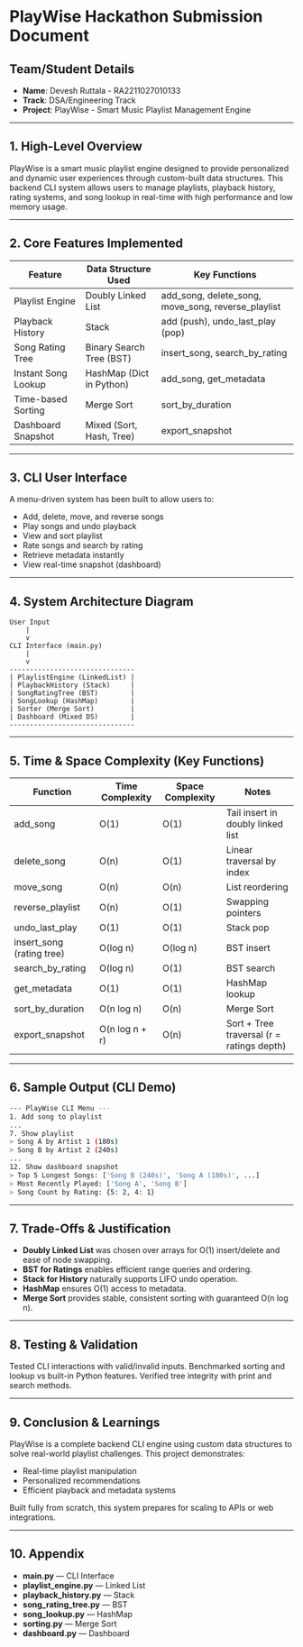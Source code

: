 
# PlayWise Hackathon Submission Document

## Team/Student Details

- **Name**: Devesh Ruttala - RA2211027010133
- **Track**: DSA/Engineering Track
- **Project**: PlayWise - Smart Music Playlist Management Engine

---

## 1. High-Level Overview

PlayWise is a smart music playlist engine designed to provide personalized and dynamic user experiences through custom-built data structures. This backend CLI system allows users to manage playlists, playback history, rating systems, and song lookup in real-time with high performance and low memory usage.

---

## 2. Core Features Implemented

| Feature             | Data Structure Used      | Key Functions                                          |
| ------------------- | ------------------------ | ------------------------------------------------------ |
| Playlist Engine     | Doubly Linked List       | add\_song, delete\_song, move\_song, reverse\_playlist |
| Playback History    | Stack                    | add (push), undo\_last\_play (pop)                     |
| Song Rating Tree    | Binary Search Tree (BST) | insert\_song, search\_by\_rating                       |
| Instant Song Lookup | HashMap (Dict in Python) | add\_song, get\_metadata                               |
| Time-based Sorting  | Merge Sort               | sort\_by\_duration                                     |
| Dashboard Snapshot  | Mixed (Sort, Hash, Tree) | export\_snapshot                                       |

---

## 3. CLI User Interface

A menu-driven system has been built to allow users to:

- Add, delete, move, and reverse songs
- Play songs and undo playback
- View and sort playlist
- Rate songs and search by rating
- Retrieve metadata instantly
- View real-time snapshot (dashboard)

---

## 4. System Architecture Diagram

```
User Input
    |
    v
CLI Interface (main.py)
    |
    v
-------------------------------
| PlaylistEngine (LinkedList) |
| PlaybackHistory (Stack)     |
| SongRatingTree (BST)        |
| SongLookup (HashMap)        |
| Sorter (Merge Sort)         |
| Dashboard (Mixed DS)        |
-------------------------------
```

---

## 5. Time & Space Complexity (Key Functions)

| Function                   | Time Complexity | Space Complexity | Notes                                     |
| -------------------------- | --------------- | ---------------- | ----------------------------------------- |
| add\_song                  | O(1)            | O(1)             | Tail insert in doubly linked list         |
| delete\_song               | O(n)            | O(1)             | Linear traversal by index                 |
| move\_song                 | O(n)            | O(n)             | List reordering                           |
| reverse\_playlist          | O(n)            | O(1)             | Swapping pointers                         |
| undo\_last\_play           | O(1)            | O(1)             | Stack pop                                 |
| insert\_song (rating tree) | O(log n)        | O(log n)         | BST insert                                |
| search\_by\_rating         | O(log n)        | O(1)             | BST search                                |
| get\_metadata              | O(1)            | O(1)             | HashMap lookup                            |
| sort\_by\_duration         | O(n log n)      | O(n)             | Merge Sort                                |
| export\_snapshot           | O(n log n + r)  | O(n)             | Sort + Tree traversal (r = ratings depth) |

---

## 6. Sample Output (CLI Demo)

```bash
--- PlayWise CLI Menu ---
1. Add song to playlist
...
7. Show playlist
> Song A by Artist 1 (180s)
> Song B by Artist 2 (240s)
...
12. Show dashboard snapshot
> Top 5 Longest Songs: ['Song B (240s)', 'Song A (180s)', ...]
> Most Recently Played: ['Song A', 'Song B']
> Song Count by Rating: {5: 2, 4: 1}
```

---

## 7. Trade-Offs & Justification

- **Doubly Linked List** was chosen over arrays for O(1) insert/delete and ease of node swapping.
- **BST for Ratings** enables efficient range queries and ordering.
- **Stack for History** naturally supports LIFO undo operation.
- **HashMap** ensures O(1) access to metadata.
- **Merge Sort** provides stable, consistent sorting with guaranteed O(n log n).

---

## 8. Testing & Validation

Tested CLI interactions with valid/invalid inputs. Benchmarked sorting and lookup vs built-in Python features. Verified tree integrity with print and search methods.

---

## 9. Conclusion & Learnings

PlayWise is a complete backend CLI engine using custom data structures to solve real-world playlist challenges. This project demonstrates:

- Real-time playlist manipulation
- Personalized recommendations
- Efficient playback and metadata systems

Built fully from scratch, this system prepares for scaling to APIs or web integrations.

---

## 10. Appendix

- **main.py** — CLI Interface
- **playlist\_engine.py** — Linked List
- **playback\_history.py** — Stack
- **song\_rating\_tree.py** — BST
- **song\_lookup.py** — HashMap
- **sorting.py** — Merge Sort
- **dashboard.py** — Dashboard

